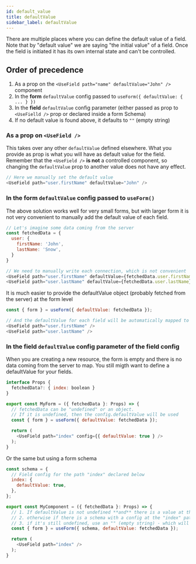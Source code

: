 ```yaml
---
id: default_value
title: defaultValue
sidebar_label: defaultValue
---
```


There are multiple places where you can define the default value of a field. Note that by "default value" we are saying "the initial value" of a field. Once the field is initiated it has its own internal state and can't be controlled.

## Order of precedence

1. As a prop on the `<UseField path="name" defaultValue="John" />` component
2. In the **form** `defaultValue` config passed to `useForm({ defaultValue: { ... } })`
3. In the **field** `defaultValue` config parameter (either passed as prop to `<UseFielld />` prop or declared inside a form Schema)
4. If no default value is found above, it defaults to `""` (empty string)

### As a prop on `<UseField />`

This takes over any other `defaultValue` defined elsewhere. What you provide as prop is what you will have as default value for the field. Remember that the `<UseField />` **is not** a controlled component, so changing the `defaultValue` prop to another value does not have any effect.

```js
// Here we manually set the default value 
<UseField path="user.firstName" defaultValue="John" />
```

### In the form `defaultValue` config passed to `useForm()`

The above solution works well for very small forms, but with larger form it is not very convenient to manually add the default value of each field.

```js
// Let's imagine some data coming from the server
const fetchedData = {
  user: {
    firstName: 'John',
    lastName: 'Snow',
  }
}

// We need to manually write each connection, which is not convenient
<UseField path="user.firstName" defaultValue={fetchedData.user.firstName} />
<UseField path="user.lastName" defaultValue={fetchedData.user.lastName} />
```

It is much easier to provide the defaultValue object (probably fetched from the server) at the form level

```js
const { form } = useForm({ defaultValue: fetchedData });

// And the defaultValue for each field will be automatically mapped to its paths
<UseField path="user.firstName" />
<UseField path="user.lastName" />
```

### In the field `defaultValue` config parameter of the field config

When you are creating a new resource, the form is empty and there is no data coming from the server to map. You still migth want to define a defaultValue for your fields.

```js
interface Props {
  fetchedData?: { index: boolean }
}

export const MyForm = ({ fetchedData }: Props) => {
  // fetchedData can be "undefined" or an object.
  // If it is undefined, then the config.defaultValue will be used
  const { form } = useForm({ defaultValue: fetchedData });

  return (
    <UseField path="index" config={{ defaultValue: true } />
  );
}
```

Or the same but using a form schema

```js
const schema = {
  // Field config for the path "index" declared below
  index: {
    defaultValue: true,
  },
};

export const MyComponent = ({ fetchedData }: Props) => {
  // 1. If defaultValue is not undefined **and** there is a value at the "index" path, use it
  // 2. otherwise if there is a schema with a config at the "index" path read its "defaultValue"
  // 3. if it's still undefined, use an "" (empty string) - which will throw an error for a checkbox field-.
  const { form } = useForm({ schema, defaultValue: fetchedData });

  return (
    <UseField path="index" />
  );
}
```

